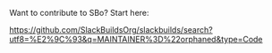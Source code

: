 Want to contribute to SBo? Start here:

https://github.com/SlackBuildsOrg/slackbuilds/search?utf8=%E2%9C%93&q=MAINTAINER%3D%22orphaned&type=Code

